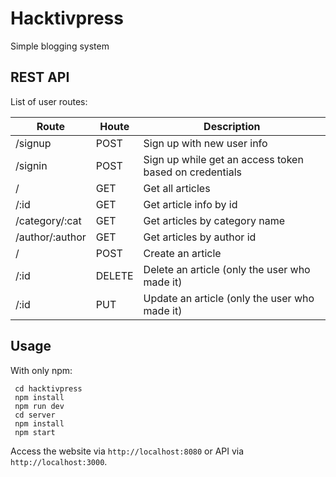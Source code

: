 # Hacktivpress
Simple blogging system

## REST API
List of user routes:

Route | Houte | Description
------------ | ------------- | -------------
/signup | POST | Sign up with new user info
/signin | POST | Sign up while get an access token based on credentials
/ | GET | Get all articles
/:id | GET | Get article info by id
/category/:cat | GET | Get articles by category name
/author/:author | GET | Get articles by author id
/ | POST | Create an article
/:id | DELETE | Delete an article (only the user who made it)
/:id | PUT | Update an article (only the user who made it)

## Usage

With only npm:
```
 cd hacktivpress
 npm install
 npm run dev
 cd server
 npm install
 npm start
```

Access the website via `http://localhost:8080` or API via `http://localhost:3000`.

